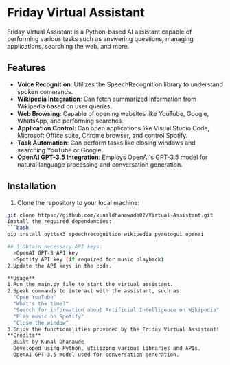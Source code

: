 # Friday Virtual Assistant

Friday Virtual Assistant is a Python-based AI assistant capable of performing various tasks such as answering questions, managing applications, searching the web, and more.

## Features

- **Voice Recognition**: Utilizes the SpeechRecognition library to understand spoken commands.
- **Wikipedia Integration**: Can fetch summarized information from Wikipedia based on user queries.
- **Web Browsing**: Capable of opening websites like YouTube, Google, WhatsApp, and performing searches.
- **Application Control**: Can open applications like Visual Studio Code, Microsoft Office suite, Chrome browser, and control Spotify.
- **Task Automation**: Can perform tasks like closing windows and searching YouTube or Google.
- **OpenAI GPT-3.5 Integration**: Employs OpenAI's GPT-3.5 model for natural language processing and conversation generation.

## Installation

1. Clone the repository to your local machine:

```bash
git clone https://github.com/kunaldhanawade02/Virtual-Assistant.git
Install the required dependencies:
```bash
pip install pyttsx3 speechrecognition wikipedia pyautogui openai

## 1.Obtain necessary API keys:
  >OpenAI GPT-3 API key
  >Spotify API key (if required for music playback)
2.Update the API keys in the code.

**Usage**
1.Run the main.py file to start the virtual assistant.
2.Speak commands to interact with the assistant, such as:
  "Open YouTube"
  "What's the time?"
  "Search for information about Artificial Intelligence on Wikipedia"
  "Play music on Spotify"
  "Close the window"
3.Enjoy the functionalities provided by the Friday Virtual Assistant!
**Credits**
  Built by Kunal Dhanawde
  Developed using Python, utilizing various libraries and APIs.
  OpenAI GPT-3.5 model used for conversation generation.
